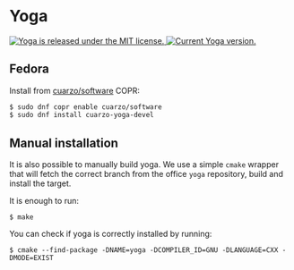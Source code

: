
<h1 style="margin-top:0px;padding-top:0px">Yoga</h1>

<p align="left">
  <a href="https://github.com/CuarzoSoftware/Skia/blob/main/LICENSE">
    <img src="https://img.shields.io/badge/license-MIT-blue.svg" alt="Yoga is released under the MIT license." />
  </a>
  <a href="https://github.com/CuarzoSoftware/yoga">
    <img src="https://img.shields.io/badge/version-3.2.0-brightgreen" alt="Current Yoga version." />
  </a>
</p>

## Fedora

Install from [cuarzo/software](https://copr.fedorainfracloud.org/coprs/cuarzo/software/) COPR:

```bash
$ sudo dnf copr enable cuarzo/software
$ sudo dnf install cuarzo-yoga-devel
```

## Manual installation

It is also possible to manually build yoga. We use a simple `cmake` wrapper
that will fetch the correct branch from the office `yoga` repository, build and
install the target.

It is enough to run:

```
$ make
```

You can check if yoga is correctly installed by running:

```
$ cmake --find-package -DNAME=yoga -DCOMPILER_ID=GNU -DLANGUAGE=CXX -DMODE=EXIST
```
